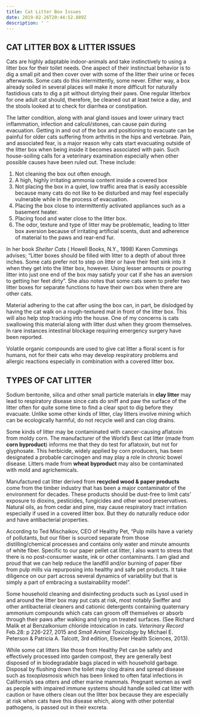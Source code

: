```yaml
---
title: Cat Litter Box Issues
date: 2019-02-26T20:44:52.889Z
description: ' '
---
```

## CAT LITTER BOX & LITTER ISSUES

Cats are highly adaptable indoor-animals and take instinctively to using a litter box for their toilet needs. One aspect of their instinctual behavior is to dig a small pit and then cover over with some of the litter their urine or feces afterwards. Some cats do this intermittently, some never. Either way, a box already soiled in several places will make it more difficult for naturally fastidious cats to dig a pit without dirtying their paws. One regular litterbox for one adult cat should, therefore, be cleaned out at least twice a day, and the stools looked at to check for diarrhea or constipation.

The latter condition, along with anal gland issues and lower urinary tract inflammation, infection and calculi/stones, can cause pain during evacuation. Getting in and out of the box and positioning to evacuate can be painful for older cats suffering from arthritis in the hips and vertebrae. Pain, and associated fear, is a major reason why cats start evacuating outside of the litter box when being inside it becomes associated with pain. Such house-soiling calls for a veterinary examination especially when other possible causes have been ruled out. These include:

1. Not cleaning the box out often enough.
2. A high, highly irritating ammonia content inside a covered box
3. Not placing the box in a quiet, low traffic area that is easily accessible because many cats do not like to be disturbed and may feel especially vulnerable while in the process of evacuation.
4. Placing the box close to intermittently activated appliances such as a basement heater.
5. Placing food and water close to the litter box.
6. The odor, texture and type of litter may be problematic, leading to litter box aversion because of irritating artificial scents, dust and adherence of material to the paws and rear-end fur.

In her book _Shelter Cats_ ( Howell Books, N.Y., 1998) Karen Commings advises; “Litter boxes should be filled with litter to a depth of about three inches. Some cats prefer not to step on litter or have their feet sink into it when they get into the litter box, however. Using lesser amounts or pouring litter into just one end of the box may satisfy your cat if she has an aversion to getting her feet dirty”. She also notes that some cats seem to prefer two litter boxes for separate functions to have their own box when there are other cats.

Material adhering to the cat after using the box can, in part, be dislodged by having the cat walk on a rough-textured mat in front of the litter box. This will also help stop tracking into the house. One of my concerns is cats swallowing this material along with litter dust when they groom themselves. In rare instances intestinal blockage requiring emergency surgery have been reported.

Volatile organic compounds are used to give cat litter a floral scent is for humans, not for their cats who may develop respiratory problems and allergic reactions especially in combination with a covered litter box. 

## TYPES OF CAT LITTER

Sodium bentonite, silica and other small particle materials in **clay litter** may lead to respiratory disease since cats do sniff and paw the surface of the litter often for quite some time to find a clear spot to dig before they evacuate. Unlike some other kinds of litter, clay litters involve mining which can be ecologically harmful, do not recycle well and can clog drains.

Some kinds of litter may be contaminated with cancer-causing aflatoxin from moldy corn. The manufacturer of the World’s Best cat litter (made from **corn byproduct**) informs me that they do test for aflatoxin, but not for glyphosate. This herbicide, widely applied by corn producers, has been designated a probable carcinogen and may play a role in chronic bowel disease. Litters made from **wheat byproduct** may also be contaminated with mold and agrichemicals.

Manufactured cat litter derived from **recycled wood & paper products** come from the timber industry that has been a major contaminator of the environment for decades.  These products should be dust-free to limit cats’ exposure to dioxins, pesticides, fungicides and other wood preservatives. Natural oils, as from cedar and pine, may cause respiratory tract irritation especially if used in a covered litter box. But they do naturally reduce odor and have antibacterial properties.

According to Ted Mischaikov, CEO of Healthy Pet, “Pulp mills have a variety of pollutants, but our fiber is sourced separate from those distilling/chemical processes and contains only water and minute amounts of white fiber. Specific to our paper pellet cat litter, I also want to stress that there is no post-consumer waste, ink or other contaminants. I am glad and proud that we can help reduce the landfill and/or burning of paper fiber from pulp mills via repurposing into healthy and safe pet products. It take diligence on our part across several dynamics of variability but that is simply a part of embracing a sustainability model”.

 Some household cleaning and disinfecting products such as Lysol used in and around the litter box may put cats at risk, most notably Swiffer and other antibacterial cleaners and cationic detergents containing quaternary ammonium compounds which cats can groom off themselves or absorb through their paws after walking and lying on treated surfaces. (See Richard Malik et al Benzalkonium chloride intoxication in cats. _Veterinary Record_ Feb.28: p 226-227, 2015 and _Small Animal Toxicology_ by Michael E. Peterson & Patricia A. Talcott, 3rd edition, Elsevier Health Sciences, 2013).

While some cat litters like those from Healthy Pet can be safely and effectively processed into garden compost, they are generally best disposed of in biodegradable bags placed in with household garbage. Disposal by flushing down the toilet may clog drains and spread disease such as _toxoplasmosis_ which has been linked to often fatal infections in California’s sea otters and other marine mammals. Pregnant women as well as people with impaired immune systems should handle soiled cat litter with caution or have others clean out the litter box because they are especially at risk when cats have this disease which, along with other potential pathogens, is passed out in their excreta.
